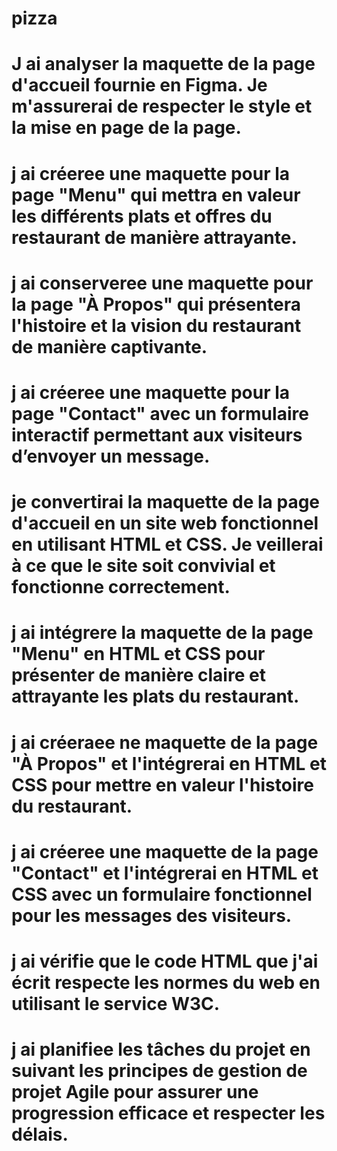 # pizza
# J ai analyser la maquette de la page d'accueil fournie en Figma. Je m'assurerai de respecter le style et la mise en page de la page.
# j ai créeree une maquette pour la page "Menu" qui mettra en valeur les différents plats et offres du restaurant de manière attrayante.
# j ai conserveree une maquette pour la page "À Propos" qui présentera l'histoire et la vision du restaurant de manière captivante.
# j ai créeree une maquette pour la page "Contact" avec un formulaire interactif permettant aux visiteurs d’envoyer un message.
# je convertirai la maquette de la page d'accueil en un site web fonctionnel en utilisant HTML et CSS. Je veillerai à ce que le site soit convivial et fonctionne correctement.
# j ai intégrere la maquette de la page "Menu" en HTML et CSS pour présenter de manière claire et attrayante les plats du restaurant.
# j ai créeraee ne maquette de la page "À Propos" et l'intégrerai en HTML et CSS pour mettre en valeur l'histoire du restaurant.
# j ai créeree une maquette de la page "Contact" et l'intégrerai en HTML et CSS avec un formulaire fonctionnel pour les messages des visiteurs.
# j ai vérifie que le code HTML que j'ai écrit respecte les normes du web en utilisant le service W3C.
# j ai planifiee les tâches du projet en suivant les principes de gestion de projet Agile pour assurer une progression efficace et respecter les délais.
